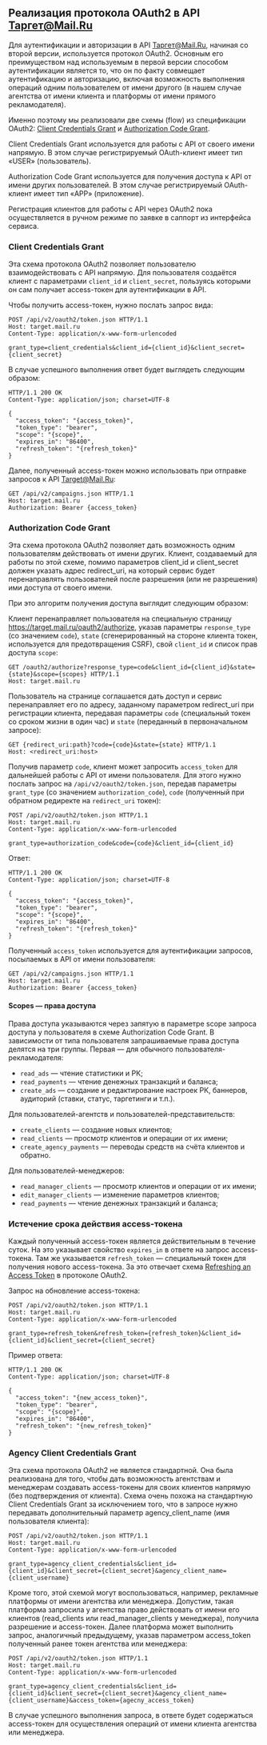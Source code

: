 ## Реализация протокола OAuth2 в API Таргет@Mail.Ru

Для аутентификации и авторизации в API Таргет@Mail.Ru, начиная со второй версии,
используется протокол OAuth2. Основным его преимуществом над используемым в
первой версии способом аутентификации является то, что он по факту совмещает
аутентификацию и авторизацию, включая возможность выполнения операций одним
пользователем от имени другого (в нашем случае агентства от имени клиента и
платформы от имени прямого рекламодателя).

Именно поэтому мы реализовали две схемы (flow) из спецификации OAuth2:
[Client Credentials Grant](http://tools.ietf.org/html/draft-ietf-oauth-v2-31#section-4.4)
и [Authorization Code Grant](http://tools.ietf.org/html/draft-ietf-oauth-v2-31#section-4.1).

Client Credentials Grant используется для работы с API от своего имени напрямую.
В этом случае регистрируемый OAuth-клиент имеет тип «USER» (пользователь).

Authorization Code Grant используется для получения доступа к API от имени
других пользователей. В этом случае регистрируемый OAuth-клиент имеет тип «APP»
(приложение).

Регистрация клиентов для работы с API через OAuth2 пока осуществляется в ручном
режиме по заявке в саппорт из интерфейса сервиса.

### Client Credentials Grant

Эта схема протокола OAuth2 позволяет пользователю взаимодействовать с API напрямую.
Для пользователя создаётся клиент с параметрами `client_id` и `client_secret`,
пользуясь которыми он сам получает access-токен для аутентификации в API.

Чтобы получить access-токен, нужно послать запрос вида:

    POST /api/v2/oauth2/token.json HTTP/1.1
    Host: target.mail.ru
    Content-Type: application/x-www-form-urlencoded

    grant_type=client_credentials&client_id={client_id}&client_secret={client_secret}

В случае успешного выполнения ответ будет выглядеть следующим образом:

    HTTP/1.1 200 OK
    Content-Type: application/json; charset=UTF-8

    {
      "access_token": "{access_token}",
      "token_type": "bearer",
      "scope": "{scope}",
      "expires_in": "86400",
      "refresh_token": "{refresh_token}"
    }

Далее, полученный access-токен можно использовать при отправке запросов к API Target@Mail.Ru:

    GET /api/v2/campaigns.json HTTP/1.1
    Host: target.mail.ru
    Authorization: Bearer {access_token}

### Authorization Code Grant

Эта схема протокола OAuth2 позволяет дать возможность одним пользователям
действовать от имени других. Клиент, создаваемый для работы по этой схеме,
помимо параметров client_id и client_secret должен указать адрес redirect_uri,
на который сервис будет перенаправлять пользователей после разрешения (или
не разрешения) ими доступа от своего имени.

При это алгоритм получения доступа выглядит следующим образом:

Клиент перенаправляет пользователя на специальную страницу
https://target.mail.ru/oauth2/authorize, указав параметры `response_type`
(со значением `code`), `state` (сгенерированный на стороне клиента токен,
используется для предотвращения CSRF), свой `client_id` и список прав
доступа `scope`:

    GET /oauth2/authorize?response_type=code&client_id={client_id}&state={state}&scope={scopes} HTTP/1.1
    Host: target.mail.ru

Пользователь на странице соглашается дать доступ и сервис перенаправляет
его по адресу, заданному параметром redirect_uri при регистрации клиента,
передавая параметры `code` (специальный токен со сроком жизни в один час) и
`state` (переданный в первоначальном запросе):

    GET {redirect_uri:path}?code={code}&state={state} HTTP/1.1
    Host: <redirect_uri:host>

Получив параметр `code`, клиент может запросить `access_token` для дальнейшей
работы с API от имени пользователя. Для этого нужно послать запрос на
`/api/v2/oauth2/token.json`, передав параметры `grant_type` (со значением
`authorization_code`), `code` (полученный при обратном редиректе на
`redirect_uri` токен):

    POST /api/v2/oauth2/token.json HTTP/1.1
    Host: target.mail.ru
    Content-Type: application/x-www-form-urlencoded

    grant_type=authorization_code&code={code}&client_id={client_id}

Ответ:

    HTTP/1.1 200 OK
    Content-Type: application/json; charset=UTF-8

    {
      "access_token": "{access_token}",
      "token_type": "bearer",
      "scope": "{scope}",
      "expires_in": "86400",
      "refresh_token": "{refresh_token}"
    }

Полученный `access_token` используется для аутентификации запросов, посылаемых
в API от имени пользователя:

    GET /api/v2/campaigns.json HTTP/1.1
    Host: target.mail.ru
    Authorization: Bearer {access_token}


#### Scopes — права доступа

Права доступа указываются через запятую в параметре scope запроса доступа у
пользователя в схеме Authorization Code Grant. В зависимости от типа
пользователя запрашиваемые права доступа делятся на три группы.
Первая — для обычного пользователя-рекламодателя:

  * `read_ads` — чтение статистики и РК;
  * `read_payments` — чтение денежных транзакций и баланса;
  * `create_ads` — создание и редактирование настроек РК, баннеров, аудиторий
    (ставки, статус, таргетинги и т.п.).

Для пользователей-агентств и пользователей-представительств:

  * `create_clients` — создание новых клиентов;
  * `read_clients` — просмотр клиентов и операции от их имени;
  * `create_agency_payments` — переводы средств на счёта клиентов и обратно.

Для пользователей-менеджеров:

  * `read_manager_clients` — просмотр клиентов и операции от их имени;
  * `edit_manager_clients` — изменение параметров клиентов;
  * `read_payments` — чтение денежных транзакций и баланса;

### Истечение срока действия access-токена

Каждый полученный access-токен является действительным в течение суток.
На это указывает свойство `expires_in` в ответе на запрос access-токена.
Там же указывается `refresh_token` — специальный токен для получения нового
access-токена. За это отвечает схема
[Refreshing an Access Token](http://tools.ietf.org/html/draft-ietf-oauth-v2-31#section-6)
в протоколе OAuth2.

Запрос на обновление access-токена:

    POST /api/v2/oauth2/token.json HTTP/1.1
    Host: target.mail.ru
    Content-Type: application/x-www-form-urlencoded

    grant_type=refresh_token&refresh_token={refresh_token}&client_id={client_id}&client_secret={client_secret}

Пример ответа:

    HTTP/1.1 200 OK
    Content-Type: application/json; charset=UTF-8

    {
      "access_token": "{new_access_token}",
      "token_type": "bearer",
      "scope": "{scope}",
      "expires_in": "86400",
      "refresh_token": "{new_refresh_token}"
    }

### Agency Client Credentials Grant

Эта схема протокола OAuth2 не является стандартной. Она была реализована для
того, чтобы дать возможность агентствам и менеджерам создавать access-токены
для своих клиентов напрямую (без подтверждения от клиента). Схема очень похожа
на стандартную Client Credentials Grant за исключением того, что в запросе
нужно передавать дополнительный параметр agency_client_name (имя пользователя
клиента):

    POST /api/v2/oauth2/token.json HTTP/1.1
    Host: target.mail.ru
    Content-Type: application/x-www-form-urlencoded

    grant_type=agency_client_credentials&client_id={client_id}&client_secret={client_secret}&agency_client_name={client_username}

Кроме того, этой схемой могут воспользоваться, например, рекламные платформы от
имени агентства или менеджера. Допустим, такая платформа запросила у агентства
право действовать от имени его клиентов (read_clients или read_manager_clients
у менеджера), получила разрешение и access-токен. Далее платформа может
выполнить запрос, аналогичный предыдущему, указав параметром access_token
полученный ранее токен агентства или менеджера:

    POST /api/v2/oauth2/token.json HTTP/1.1
    Host: target.mail.ru
    Content-Type: application/x-www-form-urlencoded

    grant_type=agency_client_credentials&client_id={client_id}&client_secret={client_secret}&agency_client_name={client_username}&access_token={agecny_access_token}

В случае успешного выполнения запроса, в ответе будет содержаться access-токен
для осуществления операций от имени клиента агентства или менеджера.
